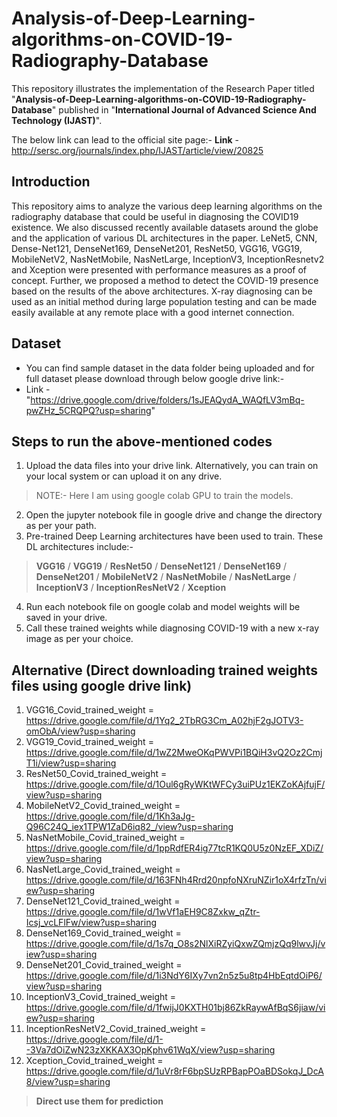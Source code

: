 # Analysis-of-Deep-Learning-algorithms-on-COVID-19-Radiography-Database

This repository illustrates the implementation of the Research Paper titled "**Analysis-of-Deep-Learning-algorithms-on-COVID-19-Radiography-Database**" published in "**International Journal of Advanced Science And Technology (IJAST)**".

The below link can lead to the official site page:-
**Link** - http://sersc.org/journals/index.php/IJAST/article/view/20825

## Introduction

This repository aims to analyze the various deep learning algorithms on the radiography database that could be useful in diagnosing the COVID19 existence. We also discussed recently available datasets around the globe and the application of various DL architectures in the paper. LeNet5, CNN, Dense-Net121, DenseNet169, DenseNet201, ResNet50, VGG16, VGG19, MobileNetV2, NasNetMobile, NasNetLarge, InceptionV3, InceptionResnetv2 and Xception were presented with performance measures as a proof of concept. Further, we proposed a method to detect the COVID-19 presence based on the results of the above architectures. X-ray diagnosing can be used as an initial method during large population testing and can be made easily available at any remote place with a good internet connection.

## Dataset 

* You can find sample dataset in the data folder being uploaded and for full dataset please download through below google drive link:-
* Link - "https://drive.google.com/drive/folders/1sJEAQydA_WAQfLV3mBq-pwZHz_5CRQPQ?usp=sharing"

## Steps to run the above-mentioned codes

1. Upload the data files into your drive link. Alternatively, you can train on your local system or can upload it on any drive. 
> NOTE:- Here I am using google colab GPU to train the models.
2. Open the jupyter notebook file in google drive and change the directory as per your path. 
3. Pre-trained Deep Learning architectures have been used to train. These DL architectures include:-
> **VGG16**
> /
> **VGG19**
> /
> **ResNet50**
> /
> **DenseNet121**
> /
> **DenseNet169**
> /
> **DenseNet201**
> /
> **MobileNetV2**
> /
> **NasNetMobile**
> /
> **NasNetLarge**
> /
> **InceptionV3**
> /
> **InceptionResNetV2**
> /
> **Xception**
4. Run each notebook file on google colab and model weights will be saved in your drive.
5. Call these trained weights while diagnosing COVID-19 with a new x-ray image as per your choice.

## Alternative (Direct downloading trained weights files using google drive link)

1. VGG16_Covid_trained_weight = https://drive.google.com/file/d/1Yq2_2TbRG3Cm_A02hjF2gJOTV3-omObA/view?usp=sharing
2. VGG19_Covid_trained_weight = https://drive.google.com/file/d/1wZ2MweOKqPWVPi1BQiH3vQ2Oz2CmjT1i/view?usp=sharing
3. ResNet50_Covid_trained_weight = https://drive.google.com/file/d/1Oul6gRyWKtWFCy3uiPUz1EKZoKAjfujF/view?usp=sharing
4. MobileNetV2_Covid_trained_weight = https://drive.google.com/file/d/1Kh3aJg-Q96C24Q_iex1TPW1ZaD6iq82_/view?usp=sharing
5. NasNetMobile_Covid_trained_weight = https://drive.google.com/file/d/1ppRdfER4ig77tcR1KQ0U5z0NzEF_XDiZ/view?usp=sharing
6. NasNetLarge_Covid_trained_weight = https://drive.google.com/file/d/163FNh4Rrd20npfoNXruNZir1oX4rfzTn/view?usp=sharing
7. DenseNet121_Covid_trained_weight = https://drive.google.com/file/d/1wVf1aEH9C8Zxkw_qZtr-Icsj_vcLFlFw/view?usp=sharing
8. DenseNet169_Covid_trained_weight = https://drive.google.com/file/d/1s7q_O8s2NlXiRZyiQxwZQmjzQq9lwvJj/view?usp=sharing
9. DenseNet201_Covid_trained_weight = https://drive.google.com/file/d/1i3NdY6IXy7vn2n5z5u8tp4HbEqtdOiP6/view?usp=sharing
10. InceptionV3_Covid_trained_weight = https://drive.google.com/file/d/1fwijJ0KXTH01bj86ZkRaywAfBqS6jiaw/view?usp=sharing
11. InceptionResNetV2_Covid_trained_weight = https://drive.google.com/file/d/1--3Va7dOiZwN23zXKKAX3OpKphv61WqX/view?usp=sharing
12. Xception_Covid_trained_weight = https://drive.google.com/file/d/1uVr8rF6bpSUzRPBapPOaBDSokqJ_DcA8/view?usp=sharing

> **Direct use them for prediction**
